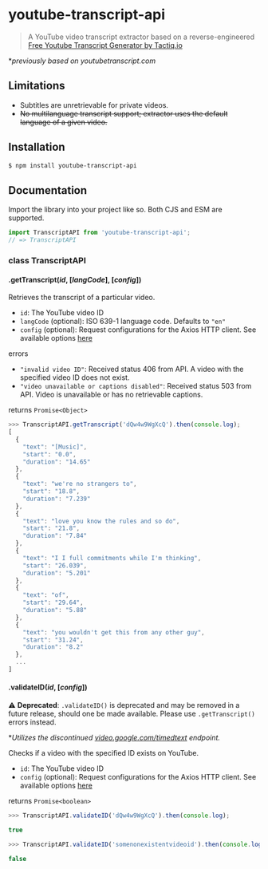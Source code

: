 # youtube-transcript-api
> A YouTube video transcript extractor based on a reverse-engineered [Free Youtube Transcript Generator by Tactiq.io](https://tactiq.io/tools/youtube-transcript)

**previously based on youtubetranscript.com*

## Limitations
- Subtitles are unretrievable for private videos.
- ~~No multilanguage transcript support; extractor uses the default language of a given video.~~

## Installation
```sh
$ npm install youtube-transcript-api
```

## Documentation
Import the library into your project like so. Both CJS and ESM are supported.
```js
import TranscriptAPI from 'youtube-transcript-api';
// => TranscriptAPI
```

### class TranscriptAPI

#### .getTranscript(*id*, [*langCode*], [*config*])
Retrieves the transcript of a particular video.
- `id`: The YouTube video ID
- `langCode` (optional): ISO 639-1 language code. Defaults to `"en"`
- `config` (optional): Request configurations for the Axios HTTP client. See available options [here](https://axios-http.com/docs/req_config)

errors
- `"invalid video ID"`: Received status 406 from API. A video with the specified video ID does not exist.
- `"video unavailable or captions disabled"`: Received status 503 from API. Video is unavailable or has no retrievable captions.

returns `Promise<Object>`

```js
>>> TranscriptAPI.getTranscript('dQw4w9WgXcQ').then(console.log);
[
  {
    "text": "[Music]",
    "start": "0.0",
    "duration": "14.65"
  },
  {
    "text": "we're no strangers to",
    "start": "18.8",
    "duration": "7.239"
  },
  {
    "text": "love you know the rules and so do",
    "start": "21.8",
    "duration": "7.84"
  },
  {
    "text": "I I full commitments while I'm thinking",
    "start": "26.039",
    "duration": "5.201"
  },
  {
    "text": "of",
    "start": "29.64",
    "duration": "5.88"
  },
  {
    "text": "you wouldn't get this from any other guy",
    "start": "31.24",
    "duration": "8.2"
  },
  ...
]
```

#### .validateID(*id*, [*config*])
⚠️ **Deprecated**: `.validateID()` is deprecated and may be removed in a future release, should one be made available. Please use `.getTranscript()` errors instead.

**Utilizes the discontinued [video.google.com/timedtext](https://video.google.com/timedtext?lang=en-US&v=dQw4w9WgXcQ&fmt=vtt) endpoint.*

Checks if a video with the specified ID exists on YouTube.
- `id`: The YouTube video ID
- `config` (optional): Request configurations for the Axios HTTP client. See available options [here](https://axios-http.com/docs/req_config)

returns `Promise<boolean>`

```js
>>> TranscriptAPI.validateID('dQw4w9WgXcQ').then(console.log);

true
```
```js
>>> TranscriptAPI.validateID('somenonexistentvideoid').then(console.log);

false
```
